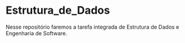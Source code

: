 # Estrutura_de_Dados
Nesse repositório faremos a tarefa integrada de Estrutura de Dados e Engenharia de Software.
